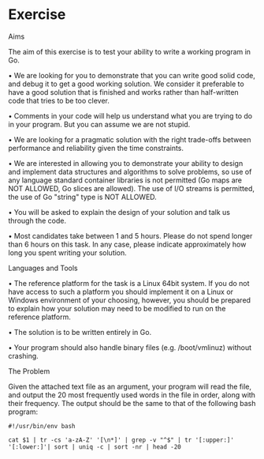 # Exercise

Aims

The aim of this exercise is to test your ability to write a working program in Go.

• We are looking for you to demonstrate that you can write good solid code, and
debug it to get a good working solution. We consider it preferable to have a good
solution that is finished and works rather than half-written code that tries to be
too clever.

• Comments in your code will help us understand what you are trying to do in your
program. But you can assume we are not stupid.

• We are looking for a pragmatic solution with the right trade-offs between
performance and reliability given the time constraints.

• We are interested in allowing you to demonstrate your ability to design and
implement data structures and algorithms to solve problems, so use of any language
standard container libraries is not permitted (Go maps are NOT ALLOWED, Go slices
are allowed). The use of I/O streams is permitted, the use of Go "string" type is
NOT ALLOWED.

• You will be asked to explain the design of your solution and talk us through
the code.

• Most candidates take between 1 and 5 hours. Please do not spend longer than 6
hours on this task. In any case, please indicate approximately how long you spent
writing your solution.


Languages and Tools

• The reference platform for the task is a Linux 64bit system. If you do not have
access to such a platform you should implement it on a Linux or Windows environment
of your choosing, however, you should be prepared to explain how your solution may
need to be modified to run on the reference platform.

• The solution is to be written entirely in Go.

• Your program should also handle binary files (e.g. /boot/vmlinuz) without crashing.


The Problem

Given the attached text file as an argument, your program will read the file, and
output the 20 most frequently used words in the file in order, along with their
frequency. The output should be the same to that of the following bash program:

```
#!/usr/bin/env bash

cat $1 | tr -cs 'a-zA-Z' '[\n*]' | grep -v "^$" | tr '[:upper:]' '[:lower:]'| sort | uniq -c | sort -nr | head -20
```
